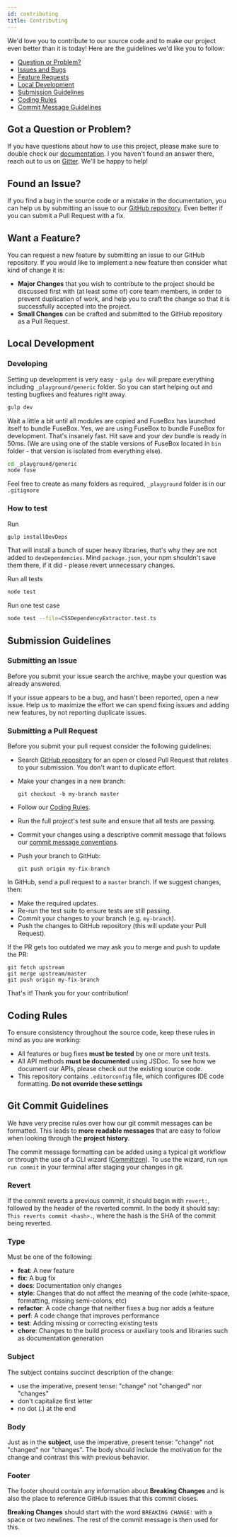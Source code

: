 ```yaml
---
id: contributing
title: Contributing
---
```


We'd love you to contribute to our source code and to make our project even
better than it is today! Here are the guidelines we'd like you to follow:

- [Question or Problem?](#question-or-problem)
- [Issues and Bugs](#issues-and-bugs)
- [Feature Requests](#feature-requests)
- [Local Development](#local-development)
- [Submission Guidelines](#submission-guidelines)
- [Coding Rules](#coding-rules)
- [Commit Message Guidelines](#commit-messages)

## <a name="question-or-problem"></a> Got a Question or Problem?

If you have questions about how to use this project, please make sure to double
check our [documentation](https://fuse-box.org). I you haven't found an answer
there, reach out to us on [Gitter](https://gitter.im/fusebox-bundler/Lobby).
We'll be happy to help!

## <a name="issues-and-bugs"></a> Found an Issue?

If you find a bug in the source code or a mistake in the documentation, you can
help us by submitting an issue to our
[GitHub repository](https://github.com/fuse-box/fuse-box/issues). Even better if
you can submit a Pull Request with a fix.

## <a name="feature-requests"></a> Want a Feature?

You can request a new feature by submitting an issue to our GitHub repository.
If you would like to implement a new feature then consider what kind of change
it is:

- **Major Changes** that you wish to contribute to the project should be
  discussed first with (at least some of) core team members, in order to prevent
  duplication of work, and help you to craft the change so that it is
  successfully accepted into the project.
- **Small Changes** can be crafted and submitted to the GitHub repository as a
  Pull Request.

## <a name="local-development"></a> Local Development

### Developing

Setting up development is very easy - `gulp dev` will prepare everything
including `_playground/generic` folder. So you can start helping out and testing
bugfixes and features right away.

```sh
gulp dev
```

Wait a little a bit until all modules are copied and FuseBox has launched itself
to bundle FuseBox. Yes, we are using FuseBox to bundle FuseBox for development.
That's insanely fast. Hit save and your dev bundle is ready in 50ms. (We are
using one of the stable versions of FuseBox located in `bin` folder - that
version is isolated from everything else).

```sh
cd _playground/generic
node fuse
```

Feel free to create as many folders as required, `_playground` folder is in our
`.gitignore`

### How to test

Run

```bash
gulp installDevDeps
```

That will install a bunch of super heavy libraries, that's why they are not
added to `devDependencies`. Mind `package.json`, your npm shouldn't save them
there, if it did - please revert unnecessary changes.

Run all tests

```bash
node test
```

Run one test case

```bash
node test --file=CSSDependencyExtractor.test.ts
```

## <a name="submission-guidelines"></a> Submission Guidelines

### Submitting an Issue

Before you submit your issue search the archive, maybe your question was already
answered.

If your issue appears to be a bug, and hasn't been reported, open a new issue.
Help us to maximize the effort we can spend fixing issues and adding new
features, by not reporting duplicate issues.

### Submitting a Pull Request

Before you submit your pull request consider the following guidelines:

- Search [GitHub repository](https://github.com/fuse-box/fuse-box/issues) for an
  open or closed Pull Request that relates to your submission. You don't want to
  duplicate effort.
- Make your changes in a new branch:

  ```shell
  git checkout -b my-branch master
  ```

- Follow our [Coding Rules](#rules).
- Run the full project's test suite and ensure that all tests are passing.
- Commit your changes using a descriptive commit message that follows our
  [commit message conventions](#commit).
- Push your branch to GitHub:

  ```shell
  git push origin my-fix-branch
  ```

In GitHub, send a pull request to a `master` branch. If we suggest changes,
then:

- Make the required updates.
- Re-run the test suite to ensure tests are still passing.
- Commit your changes to your branch (e.g. `my-branch`).
- Push the changes to GitHub repository (this will update your Pull Request).

If the PR gets too outdated we may ask you to merge and push to update the PR:

```shell
git fetch upstream
git merge upstream/master
git push origin my-fix-branch
```

That's it! Thank you for your contribution!

## <a name="coding-rules"></a> Coding Rules

To ensure consistency throughout the source code, keep these rules in mind as
you are working:

- All features or bug fixes **must be tested** by one or more unit tests.
- All API methods **must be documented** using JSDoc. To see how we document our
  APIs, please check out the existing source code.
- This repository contains `.editorconfig` file, which configures IDE code
  formatting. **Do not override these settings**

## <a name="commit-messages"></a> Git Commit Guidelines

We have very precise rules over how our git commit messages can be formatted.
This leads to **more readable messages** that are easy to follow when looking
through the **project history**.

The commit message formatting can be added using a typical git workflow or
through the use of a CLI wizard
([Commitizen](https://github.com/commitizen/cz-cli)). To use the wizard, run
`npm run commit` in your terminal after staging your changes in git.

### Revert

If the commit reverts a previous commit, it should begin with `revert:`,
followed by the header of the reverted commit. In the body it should say:
`This reverts commit <hash>.`, where the hash is the SHA of the commit being
reverted.

### Type

Must be one of the following:

- **feat**: A new feature
- **fix**: A bug fix
- **docs**: Documentation only changes
- **style**: Changes that do not affect the meaning of the code (white-space,
  formatting, missing semi-colons, etc)
- **refactor**: A code change that neither fixes a bug nor adds a feature
- **perf**: A code change that improves performance
- **test**: Adding missing or correcting existing tests
- **chore**: Changes to the build process or auxiliary tools and libraries such
  as documentation generation

### Subject

The subject contains succinct description of the change:

- use the imperative, present tense: "change" not "changed" nor "changes"
- don't capitalize first letter
- no dot (.) at the end

### Body

Just as in the **subject**, use the imperative, present tense: "change" not
"changed" nor "changes". The body should include the motivation for the change
and contrast this with previous behavior.

### Footer

The footer should contain any information about **Breaking Changes** and is also
the place to reference GitHub issues that this commit closes.

**Breaking Changes** should start with the word `BREAKING CHANGE:` with a space
or two newlines. The rest of the commit message is then used for this.
